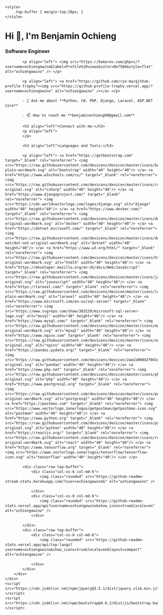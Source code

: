 <!DOCTYPE html>
<html lang="en">
<head>
    <meta charset="UTF-8">
    <meta name="viewport" content="width=device-width, initial-scale=1.0">
    <link rel="stylesheet" href="https://cdn.jsdelivr.net/npm/bootstrap@4.6.2/dist/css/bootstrap.min.css">
    <title>OchiengOwino</title>

    <style>
        .top-buffer { margin-top:20px; }
    </style>
</head>
<body>
    <div class="container-fluid">
        <div class="container">
            <h1 align="left">Hi 👋, I'm Benjamin Ochieng</h1>
            <h3 align="left">Software Engineer</h3>

            <p align="left"> <img src="https://komarev.com/ghpvc/?username=ochiengowino&label=Profile%20views&color=0e75b6&style=flat" alt="ochiengowino" /> </p>

            <p align="left"> <a href="https://github.com/ryo-ma/github-profile-trophy"><img src="https://github-profile-trophy.vercel.app/?username=ochiengowino" alt="ochiengowino" /></a> </p>

            - 💬 Ask me about **Python, C#, PHP, Django, Laravel, ASP.NET Core**

            - 📫 How to reach me **benjaminochieng99@gmail.com**

            <h3 align="left">Connect with me:</h3>
            <p align="left">
            </p>

            <h3 align="left">Languages and Tools:</h3>

            <p align="left"> <a href="https://getbootstrap.com" target="_blank" rel="noreferrer"> <img src="https://raw.githubusercontent.com/devicons/devicon/master/icons/bootstrap/bootstrap-plain-wordmark.svg" alt="bootstrap" width="40" height="40"/> </a> <a href="https://www.w3schools.com/cs/" target="_blank" rel="noreferrer"> <img src="https://raw.githubusercontent.com/devicons/devicon/master/icons/csharp/csharp-original.svg" alt="csharp" width="40" height="40"/> </a> <a href="https://www.djangoproject.com/" target="_blank" rel="noreferrer"> <img src="https://cdn.worldvectorlogo.com/logos/django.svg" alt="django" width="40" height="40"/> </a> <a href="https://www.docker.com/" target="_blank" rel="noreferrer"> <img src="https://raw.githubusercontent.com/devicons/devicon/master/icons/docker/docker-original-wordmark.svg" alt="docker" width="40" height="40"/> </a> <a href="https://dotnet.microsoft.com/" target="_blank" rel="noreferrer"> <img src="https://raw.githubusercontent.com/devicons/devicon/master/icons/dot-net/dot-net-original-wordmark.svg" alt="dotnet" width="40" height="40"/> </a> <a href="https://www.w3.org/html/" target="_blank" rel="noreferrer"> <img src="https://raw.githubusercontent.com/devicons/devicon/master/icons/html5/html5-original-wordmark.svg" alt="html5" width="40" height="40"/> </a> <a href="https://developer.mozilla.org/en-US/docs/Web/JavaScript" target="_blank" rel="noreferrer"> <img src="https://raw.githubusercontent.com/devicons/devicon/master/icons/javascript/javascript-original.svg" alt="javascript" width="40" height="40"/> </a> <a href="https://laravel.com/" target="_blank" rel="noreferrer"> <img src="https://raw.githubusercontent.com/devicons/devicon/master/icons/laravel/laravel-plain-wordmark.svg" alt="laravel" width="40" height="40"/> </a> <a href="https://www.microsoft.com/en-us/sql-server" target="_blank" rel="noreferrer"> <img src="https://www.svgrepo.com/show/303229/microsoft-sql-server-logo.svg" alt="mssql" width="40" height="40"/> </a> <a href="https://www.mysql.com/" target="_blank" rel="noreferrer"> <img src="https://raw.githubusercontent.com/devicons/devicon/master/icons/mysql/mysql-original-wordmark.svg" alt="mysql" width="40" height="40"/> </a> <a href="https://www.nginx.com" target="_blank" rel="noreferrer"> <img src="https://raw.githubusercontent.com/devicons/devicon/master/icons/nginx/nginx-original.svg" alt="nginx" width="40" height="40"/> </a> <a href="https://pandas.pydata.org/" target="_blank" rel="noreferrer"> <img src="https://raw.githubusercontent.com/devicons/devicon/2ae2a900d2f041da66e950e4d48052658d850630/icons/pandas/pandas-original.svg" alt="pandas" width="40" height="40"/> </a> <a href="https://www.php.net" target="_blank" rel="noreferrer"> <img src="https://raw.githubusercontent.com/devicons/devicon/master/icons/php/php-original.svg" alt="php" width="40" height="40"/> </a> <a href="https://www.postgresql.org" target="_blank" rel="noreferrer"> <img src="https://raw.githubusercontent.com/devicons/devicon/master/icons/postgresql/postgresql-original-wordmark.svg" alt="postgresql" width="40" height="40"/> </a> <a href="https://postman.com" target="_blank" rel="noreferrer"> <img src="https://www.vectorlogo.zone/logos/getpostman/getpostman-icon.svg" alt="postman" width="40" height="40"/> </a> <a href="https://www.python.org" target="_blank" rel="noreferrer"> <img src="https://raw.githubusercontent.com/devicons/devicon/master/icons/python/python-original.svg" alt="python" width="40" height="40"/> </a> <a href="https://reactjs.org/" target="_blank" rel="noreferrer"> <img src="https://raw.githubusercontent.com/devicons/devicon/master/icons/react/react-original-wordmark.svg" alt="react" width="40" height="40"/> </a> <a href="https://www.tensorflow.org" target="_blank" rel="noreferrer"> <img src="https://www.vectorlogo.zone/logos/tensorflow/tensorflow-icon.svg" alt="tensorflow" width="40" height="40"/> </a> </p>

            <div class="row top-buffer">
                <div class="col-xs-6 col-md-6">
                    <img class="rounded" src="https://github-readme-streak-stats.herokuapp.com/?user=ochiengowino&" alt="ochiengowino" />

                </div>
                <div class="col-xs-6 col-md-6">
                    <img class="rounded" src="https://github-readme-stats.vercel.app/api?username=ochiengowino&show_icons=true&locale=en" alt="ochiengowino" />
                </div>
                
            </div>
            <div class="row top-buffer">
                <div class="col-xs-6 col-md-6">
                    <img class="rounded" src="https://github-readme-stats.vercel.app/api/top-langs?username=ochiengowino&show_icons=true&locale=en&layout=compact" alt="ochiengowino" />

                </div>
            </div>
        </div>
    </div>
    <script src="https://cdn.jsdelivr.net/npm/jquery@3.5.1/dist/jquery.slim.min.js"></script>
    <script src="https://cdn.jsdelivr.net/npm/bootstrap@4.6.2/dist/js/bootstrap.bundle.min.js"></script>
</body>
</html>
